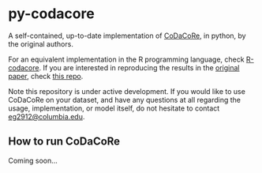 # py-codacore

A self-contained, up-to-date implementation of [CoDaCoRe](add_arxiv_link), in python, by the original authors.

For an equivalent implementation in the R programming language, check [R-codacore](https://github.com/egr95/R-codacore). If you are interested in reproducing the results in the [original paper](https://www.biorxiv.org/content/10.1101/2021.02.11.430695v1), check [this repo](https://github.com/cunningham-lab/codacore).

Note this repository is under active development. If you would like to use CoDaCoRe on your dataset, and have any questions at all regarding the usage, implementation, or model itself, do not hesitate to contact <eg2912@columbia.edu>.

## How to run CoDaCoRe

Coming soon...
